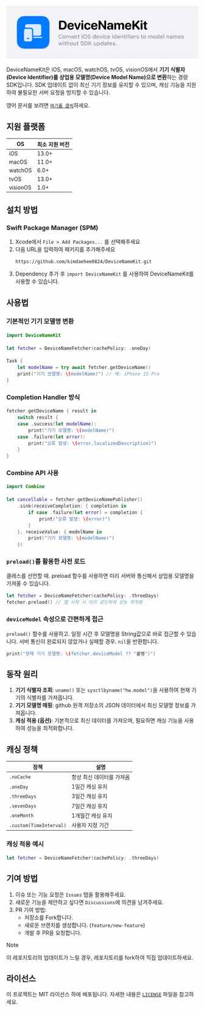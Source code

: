 ![Logo image](Asset/DeviceNameKit_banner.png)

DeviceNameKit은 iOS, macOS, watchOS, tvOS, visionOS에서 **기기 식별자(Device Identifier)를 상업용 모델명(Device Model Name)으로 변환**하는 경량 SDK입니다. SDK 업데이트 없이 최신 기기 정보를 유지할 수 있으며, 캐싱 기능을 지원하여 불필요한 서버 요청을 방지할 수 있습니다.

영어 문서를 보려면 [`여기를 클릭`](README.md)하세요. 

## 지원 플랫폼

| OS       | 최소 지원 버전 |
| -------- | -------- |
| iOS      | 13.0+    |
| macOS    | 11.0+    |
| watchOS  | 6.0+     |
| tvOS     | 13.0+    |
| visionOS | 1.0+     |

## 설치 방법

### Swift Package Manager (SPM)

1. Xcode에서 `File > Add Packages...` 를 선택해주세요
2. 다음 URL을 입력하여 패키지를 추가해주세요
   ```
   https://github.com/kimdaehee0824/DeviceNameKit.git
   ```
3. Dependency 추가 후 `import DeviceNameKit` 를 사용하여 DeviceNameKit를 사용할 수 있습니다. 

## 사용법

### 기본적인 기기 모델명 변환

```swift
import DeviceNameKit

let fetcher = DeviceNameFetcher(cachePolicy: .oneDay)

Task {
    let modelName = try await fetcher.getDeviceName()
    print("기기 모델명: \(modelName)") // 예: iPhone 15 Pro
}
```

### Completion Handler 방식

```swift
fetcher.getDeviceName { result in
    switch result {
    case .success(let modelName):
        print("기기 모델명: \(modelName)")
    case .failure(let error):
        print("오류 발생: \(error.localizedDescription)")
    }
}
```

### Combine API 사용

```swift
import Combine

let cancellable = fetcher.getDeviceNamePublisher()
    .sink(receiveCompletion: { completion in
        if case .failure(let error) = completion {
            print("오류 발생: \(error)")
        }
    }, receiveValue: { modelName in
        print("기기 모델명: \(modelName)")
    })
```

### `preload()`를 활용한 사전 로드
클래스를 선언할 때. preload 함수를 사용하면 미리 서버와 통신해서 상업용 모델명을 가져올 수 있습니다. 

```swift
let fetcher = DeviceNameFetcher(cachePolicy: .threeDays)
fetcher.preload() // 앱 시작 시 미리 로드하여 성능 최적화
```

### `deviceModel` 속성으로 간편하게 접근
`preload()` 함수를 사용하고. 일정 시간 후 모델명을 String값으로 바로 접근할 수 있습니다.
서버 통신이 완료되지 않았거나 실패할 경우. `nil`을 반환합니다.

```swift
print("현재 기기 모델명: \(fetcher.deviceModel ?? "불명")")
```

## 동작 원리

1. **기기 식별자 조회**: `uname()` 또는 `sysctlbyname("hw.model")`을 사용하여 현재 기기의 식별자를 가져옵니다.
2. **기기 모델명 매핑**: github 원격 저장소의 JSON 데이터에서 최신 모델명 정보를 가져옵니다.
3. **캐싱 적용 (옵션)**: 기본적으로 최신 데이터를 가져오며, 필요하면 캐싱 기능을 사용하여 성능을 최적화합니다.

## 캐싱 정책

| 정책                      | 설명             |
| ----------------------- | -------------- |
| `.noCache`              | 항상 최신 데이터를 가져옴 |
| `.oneDay`               | 1일간 캐싱 유지      |
| `.threeDays`            | 3일간 캐싱 유지      |
| `.sevenDays`            | 7일간 캐싱 유지      |
| `.oneMonth`             | 1개월간 캐싱 유지     |
| `.custom(TimeInterval)` | 사용자 지정 기간      |

### 캐싱 적용 예시

```swift
let fetcher = DeviceNameFetcher(cachePolicy: .threeDays)
```

## 기여 방법

1. 이슈 또는 기능 요청은 `Issues` 탭을 활용해주세요.
2. 새로운 기능을 제안하고 싶다면 `Discussions`에 의견을 남겨주세요.
3. PR 기여 방법:
   - 저장소를 Fork합니다.
   - 새로운 브랜치를 생성합니다. (`feature/new-feature`)
   - 개발 후 PR을 요청합니다.

> [!NOTE]
> 이 레포지토리의 업데이트가 느릴 경우, 레포지토리를 fork하여 직접 업데이트하세요.

## 라이선스

이 프로젝트는 MIT 라이선스 하에 배포됩니다. 자세한 내용은 [`LICENSE`](LICENSE) 파일을 참고하세요.
